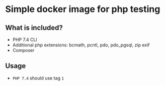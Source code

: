 # Simple docker image for php testing

## What is included?
- PHP 7.4 CLI
- Additional php extensions: bcmath, pcntl, pdo, pdo_pgsql, zip exif
- Composer

## Usage
- `PHP 7.4` should use tag `1`
